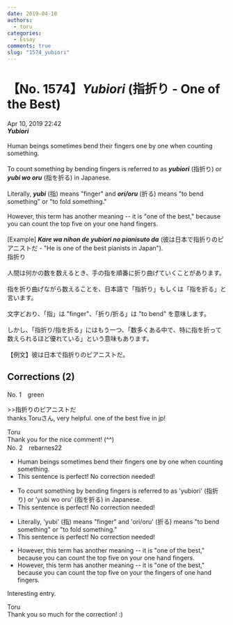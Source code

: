 ```yaml
---
date: 2019-04-10
authors:
  - toru
categories:
  - Essay
comments: true
slug: "1574_yubiori"
---
```


# 【No. 1574】<strong><em>Yubiori</strong></em> (指折り - One of the Best)
<div class="date">Apr 10, 2019 22:42</div>
<div id="post"><div id="body_show_ori">
<strong><em>Yubiori</strong></em><br/><br/>Human beings sometimes bend their fingers one by one when counting something.<br/><br/>To count something by bending fingers is referred to as <strong><em>yubiori</em></strong> (指折り) or <strong><em>yubi wo oru</em></strong> (指を折る) in Japanese.<br/><br/>Literally, <strong><em>yubi</em></strong> (指) means "finger" and <strong><em>ori/oru</em></strong> (折る) means "to bend something" or "to fold something."<br/><br/>However, this term has another meaning -- it is "one of the best," because you can count the top five on your one hand fingers.<br/><br/>[Example] <strong><em>Kare wa nihon de yubiori no pianisuto da</em></strong> (彼は日本で指折りのピアニストだ - "He is one of the best pianists in Japan").
</div></div>

<!-- more -->

<div id="post_ja"><div id="body_show_mo">
指折り<br/><br/>人間は何かの数を数えるとき、手の指を順番に折り曲げていくことがあります。<br/><br/>指を折り曲げながら数えることを、日本語で「指折り」もしくは「指を折る」と言います。<br/><br/>文字どおり、「指」は "finger"、「折り/折る」は "to bend" を意味します。<br/><br/>しかし、「指折り/指を折る」にはもう一つ、「数多くある中で、特に指を折って数えられるほど優れている」という意味もあります。<br/><br/>【例文】彼は日本で指折りのピアニストだ。
</div></div>

## Corrections (2)
<div id="block"><div class="first_name"> No. 1　<span class="just_name">green</span></div><div id="block2">
<p class="comment_small">
 &gt;&gt;指折りのピアニストだ
 <br/>
 thanks Toruさん, very helpful. one of the best five in jp!
</p>

</div><div class="name"><span class="just_name">Toru</span><br>
Thank you for the nice comment! (^^)
</div>
</div>
<div id="block"><div class="first_name"> No. 2　<span class="just_name">rebarnes22</span></div><div id="block2">
<ul class="correction_field">
<li class="incorrect">Human beings sometimes bend their fingers one by one when counting something.</li>
<li class="corrected perfect">This sentence is perfect! No correction needed!</li>
</ul>
<ul class="correction_field">
<li class="incorrect">To count something by bending fingers is referred to as 'yubiori' (指折り) or 'yubi wo oru' (指を折る) in Japanese.</li>
<li class="corrected perfect">This sentence is perfect! No correction needed!</li>
</ul>
<ul class="correction_field">
<li class="incorrect">Literally, 'yubi' (指) means "finger" and 'ori/oru' (折る) means "to bend something" or "to fold something."</li>
<li class="corrected perfect">This sentence is perfect! No correction needed!</li>
</ul>
<ul class="correction_field">
<li class="incorrect">However, this term has another meaning -- it is "one of the best," because you can count the top five on your one hand fingers.</li>
<li class="corrected correct">
However, this term has another meaning -- it is "one of the best," because you can count the top five on <span class="sline">your</span> <span class="f_red">the fingers of</span> one hand <span class="sline">fingers</span>.
</li>
</ul>
<p class="comment_small">
 Interesting entry.
</p>

</div><div class="name"><span class="just_name">Toru</span><br>
Thank you so much for the correction! :)
</div>
</div>
